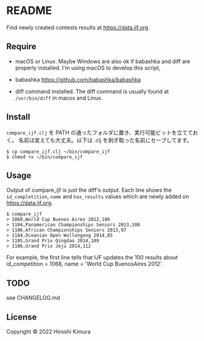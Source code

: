 # README

Find newly created contests results at https://data.ijf.org.

## Require

* macOS or Linux.
Maybe Windows are also ok if babashka and diff are properly installed.
I'm using macOS to develop this script,

* babashka
https://github.com/babashka/babashka

* diff command installed.
The diff command is usually found at `/usr/bin/diff` in macos and Linux.

## Install
`compare_ijf.clj` を PATH の通ったフォルダに置き、実行可能ビットを立てておく。
名前は変えても大丈夫。以下は .clj を剥ぎ取った名前にセーブしてます。

    $ cp compare_ijf.clj ~/bin/compare_ijf
    $ chmod +x ~/bin/compare_ijf

## Usage

Output of compare_ijf is just the diff's output.
Each line shows the `id_completition`, `name` and `has_results` values
which are newly added on
https://data.ijf.org.

```
$ compare_ijf
> 1068,World Cup Buenos Aires 2012,100
> 1104,Panamerican Championships Seniors 2013,108
> 1106,African Championships Seniors 2013,97
> 1184,Oceanian Open Wollongong 2014,85
> 1185,Grand Prix Qingdao 2014,109
> 1186,Grand Prix Jeju 2014,112
```

For example, the first line tells that IJF updates the 100 results about id_competition = 1068, name = 'World Cup BuenosAires 2012'.

## TODO

see CHANGELOG.md

## License

Copyright &copy; 2022 Hiroshi Kimura
